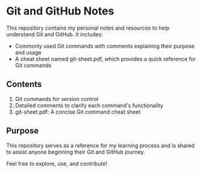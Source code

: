 # Git and GitHub Notes
This repository contains my personal notes and resources to help understand Git and GitHub. It includes:

- Commonly used Git commands with comments explaining their purpose and usage
- A cheat sheet named git-sheet.pdf, which provides a quick reference for Git commands

## Contents
1. Git commands for version control
2. Detailed comments to clarify each command's functionality
3. git-sheet.pdf: A concise Git command cheat sheet
## Purpose
This repository serves as a reference for my learning process and is shared to assist anyone beginning their Git and GitHub journey.

Feel free to explore, use, and contribute!